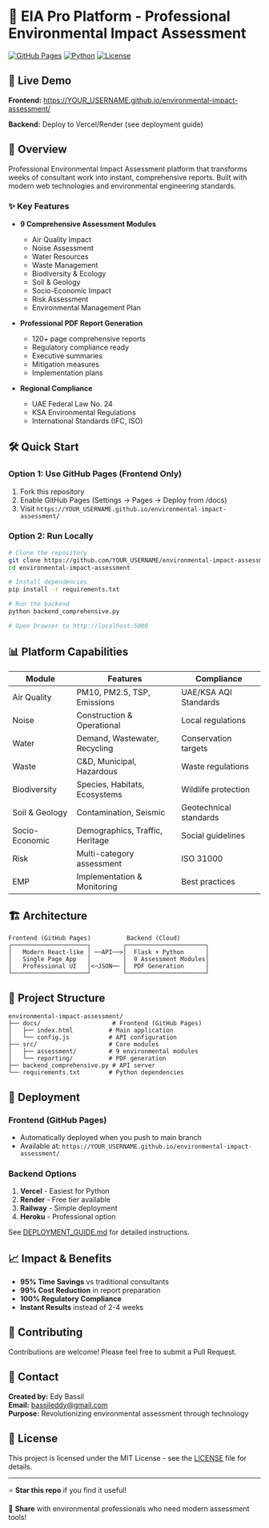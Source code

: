 # 🌿 EIA Pro Platform - Professional Environmental Impact Assessment

[![GitHub Pages](https://img.shields.io/badge/demo-live-brightgreen)](https://YOUR_USERNAME.github.io/environmental-impact-assessment/)
[![Python](https://img.shields.io/badge/python-3.8+-blue)](https://www.python.org/)
[![License](https://img.shields.io/badge/license-MIT-green)](LICENSE)

## 🚀 Live Demo

**Frontend:** https://YOUR_USERNAME.github.io/environmental-impact-assessment/

**Backend:** Deploy to Vercel/Render (see deployment guide)

## 🎯 Overview

Professional Environmental Impact Assessment platform that transforms weeks of consultant work into instant, comprehensive reports. Built with modern web technologies and environmental engineering standards.

### ✨ Key Features

- **9 Comprehensive Assessment Modules**
  - Air Quality Impact
  - Noise Assessment
  - Water Resources
  - Waste Management
  - Biodiversity & Ecology
  - Soil & Geology
  - Socio-Economic Impact
  - Risk Assessment
  - Environmental Management Plan

- **Professional PDF Report Generation**
  - 120+ page comprehensive reports
  - Regulatory compliance ready
  - Executive summaries
  - Mitigation measures
  - Implementation plans

- **Regional Compliance**
  - UAE Federal Law No. 24
  - KSA Environmental Regulations
  - International Standards (IFC, ISO)

## 🛠️ Quick Start

### Option 1: Use GitHub Pages (Frontend Only)
1. Fork this repository
2. Enable GitHub Pages (Settings → Pages → Deploy from /docs)
3. Visit `https://YOUR_USERNAME.github.io/environmental-impact-assessment/`

### Option 2: Run Locally
```bash
# Clone the repository
git clone https://github.com/YOUR_USERNAME/environmental-impact-assessment.git
cd environmental-impact-assessment

# Install dependencies
pip install -r requirements.txt

# Run the backend
python backend_comprehensive.py

# Open browser to http://localhost:5000
```

## 📊 Platform Capabilities

| Module | Features | Compliance |
|--------|----------|------------|
| Air Quality | PM10, PM2.5, TSP, Emissions | UAE/KSA AQI Standards |
| Noise | Construction & Operational | Local regulations |
| Water | Demand, Wastewater, Recycling | Conservation targets |
| Waste | C&D, Municipal, Hazardous | Waste regulations |
| Biodiversity | Species, Habitats, Ecosystems | Wildlife protection |
| Soil & Geology | Contamination, Seismic | Geotechnical standards |
| Socio-Economic | Demographics, Traffic, Heritage | Social guidelines |
| Risk | Multi-category assessment | ISO 31000 |
| EMP | Implementation & Monitoring | Best practices |

## 🏗️ Architecture

```
Frontend (GitHub Pages)          Backend (Cloud)
┌─────────────────────┐         ┌──────────────────────┐
│   Modern React-like │ ──API──>│  Flask + Python      │
│   Single Page App   │         │  9 Assessment Modules│
│   Professional UI   │<─JSON── │  PDF Generation      │
└─────────────────────┘         └──────────────────────┘
```

## 📁 Project Structure

```
environmental-impact-assessment/
├── docs/                    # Frontend (GitHub Pages)
│   ├── index.html          # Main application
│   └── config.js           # API configuration
├── src/                    # Core modules
│   ├── assessment/         # 9 environmental modules
│   └── reporting/          # PDF generation
├── backend_comprehensive.py # API server
└── requirements.txt        # Python dependencies
```

## 🚀 Deployment

### Frontend (GitHub Pages)
- Automatically deployed when you push to main branch
- Available at: `https://YOUR_USERNAME.github.io/environmental-impact-assessment/`

### Backend Options
1. **Vercel** - Easiest for Python
2. **Render** - Free tier available
3. **Railway** - Simple deployment
4. **Heroku** - Professional option

See [DEPLOYMENT_GUIDE.md](DEPLOYMENT_GUIDE.md) for detailed instructions.

## 📈 Impact & Benefits

- **95% Time Savings** vs traditional consultants
- **99% Cost Reduction** in report preparation
- **100% Regulatory Compliance**
- **Instant Results** instead of 2-4 weeks

## 🤝 Contributing

Contributions are welcome! Please feel free to submit a Pull Request.

## 📧 Contact

**Created by:** Edy Bassil  
**Email:** bassileddy@gmail.com  
**Purpose:** Revolutionizing environmental assessment through technology

## 📄 License

This project is licensed under the MIT License - see the [LICENSE](LICENSE) file for details.

---

⭐ **Star this repo** if you find it useful!

🔗 **Share** with environmental professionals who need modern assessment tools!
